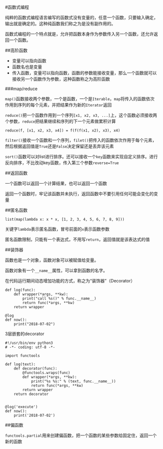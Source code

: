 #函数式编程

纯粹的函数式编程语言编写的函数式没有变量的，任意一个函数，只要输入确定，输出就是确定的。这种纯函数我们称之为是没有副作用的。

函数式编程的一个特点就是，允许把函数本身作为参数传入另一个函数，还允许返回一个函数。

##高阶函数

+ 变量可以指向函数
+ 函数名也是变量
+ 传入函数，变量可以指向函数，函数的参数能接收变量，那么一个函数就可以接收另一个函数作为参数，这种函数称之为高阶函数

###map/reduce

`map()`函数接收两个参数，一个是函数，一个是`Iterable`，`map`将传入的函数依次作用到序列的每个元素，并把结果作为新的`Iterator`返回

`reduce()`把一个函数作用到一个序列`[x1, x2, x3, ...]`上，这个函数必须接收两个参数，`reduce`把结果继续和序列的下一个元素做累积计算
    
    reduce(f, [x1, x2, x3, x4]) = f(f(f(x1, x2), x3), x4)
    
`filter()`接收一个函数和一个序列，`filet()`把传入的函数依次作用于每个元素，然后根据返回值是`True`还是`False`决定保留还是丢弃该元素

`sort()`函数可以对list进行排序。还可以接收一个`key`函数来实现自定义排序。进行反向排序，不比改动key函数，传入第三个参数`reverse=True`

##返回函数

一个函数可以返回一个计算结果，也可以返回一个函数

返回一个函数时，牢记该函数并未执行，返回函数中不要引用任何可能会变化的变量

##匿名函数

    list(map(lambda x: x * x, [1, 2, 3, 4, 5, 6, 7, 8, 9]))

关键字`lambda`表示匿名函数，冒号前面的`x`表示函数参数

匿名函数限制，只能有一个表达式，不用写`return`，返回值就是该表达式的值

##装饰器

函数也是一个对象，函数对象可以被赋值给变量。

函数对象有一个`__name__`属性，可以拿到函数的名字。

在代码运行期间动态增加功能的方式，称之为“装饰器”（Decorator）

    def log(func):
        def wrapper(*args, **kw):
            print("call %s()" % func.__name__)
            return func(*args, **kw)
        return wrapper
        
    @log
    def now():
        print("2018-07-02")


3层嵌套的decorator

    #!/usr/bin/env python3
    # -*- coding: utf-8 -*-
    
    import functools
    
    def log(text):
        def decorator(func):
            @functools.wraps(func)
            def wrapper(*args, **kw):
                print("%s %s:" % (text, func.__name__))
                return func(*args, **kw)
            return wrapper
        return decorator
        

    @log('execute')
    def now():
        print('2018-07-02')
        
##偏函数

`functools.partial`用来创建偏函数，把一个函数的某些参数给固定住，返回一个新的函数

